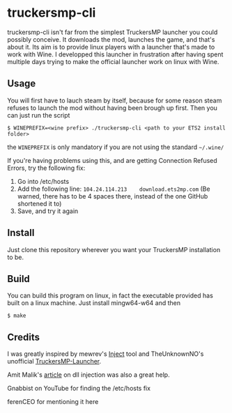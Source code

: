 # truckersmp-cli

truckersmp-cli isn't far from the simplest TruckersMP launcher you could possibly conceive.
It downloads the mod, launches the game, and that's about it. Its aim is to provide linux
players with a launcher that's made to work with Wine. I developped this launcher in
frustration after having spent multiple days trying to make the official launcher work on
linux with Wine.

## Usage ##

You will first have to lauch steam by itself, because for some reason steam refuses to
launch the mod without having been brough up first. Then you can just run the script

```
$ WINEPREFIX=<wine prefix> ./truckersmp-cli <path to your ETS2 install folder>
```

the `WINEPREFIX` is only mandatory if you are not using the standard `~/.wine/`

If you're having problems using this, and are getting Connection Refused Errors, try the following fix:
1. Go into /etc/hosts
2. Add the following line: `104.24.114.213    download.ets2mp.com` (Be warned, there has to be 4 spaces there, instead of the one GitHub shortened it to)
3. Save, and try it again

## Install ##

Just clone this repository wherever you want your TruckersMP installation to be.

## Build ##

You can build this program on linux, in fact the executable provided has built on a linux
machine. Just install mingw64-w64 and then

```
$ make
```

## Credits ##

I was greatly inspired by mewrev's [Inject](https://github.com/mewrev/inject) tool
and TheUnknownNO's unofficial [TruckersMP-Launcher](https://github.com/TheUnknownNO/TruckersMP-Launcher).

Amit Malik's [article](http://securityxploded.com/dll-injection-and-hooking.php) on dll injection was also a great help.

Gnabbist on YouTube for finding the /etc/hosts fix

ferenCEO for mentioning it here
